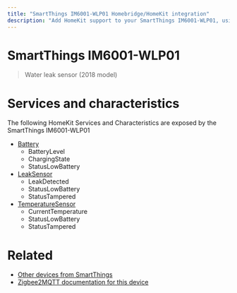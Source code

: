 ```yaml
---
title: "SmartThings IM6001-WLP01 Homebridge/HomeKit integration"
description: "Add HomeKit support to your SmartThings IM6001-WLP01, using Homebridge, Zigbee2MQTT and homebridge-z2m."
---
```

<!---
This file has been GENERATED using src/docgen/docgen.ts
DO NOT EDIT THIS FILE MANUALLY!
-->
# SmartThings IM6001-WLP01
> Water leak sensor (2018 model)


# Services and characteristics
The following HomeKit Services and Characteristics are exposed by
the SmartThings IM6001-WLP01

* [Battery](../../battery.md)
  * BatteryLevel
  * ChargingState
  * StatusLowBattery
* [LeakSensor](../../sensors.md)
  * LeakDetected
  * StatusLowBattery
  * StatusTampered
* [TemperatureSensor](../../sensors.md)
  * CurrentTemperature
  * StatusLowBattery
  * StatusTampered


# Related
* [Other devices from SmartThings](../index.md#smartthings)
* [Zigbee2MQTT documentation for this device](https://www.zigbee2mqtt.io/devices/IM6001-WLP01.html)